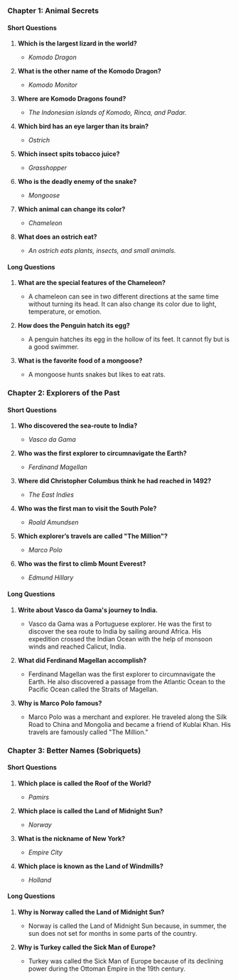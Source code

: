### **Chapter 1: Animal Secrets**  

#### **Short Questions**  

1. **Which is the largest lizard in the world?**  
   - *Komodo Dragon*  

2. **What is the other name of the Komodo Dragon?**  
   - *Komodo Monitor*  

3. **Where are Komodo Dragons found?**  
   - *The Indonesian islands of Komodo, Rinca, and Padar.*  

4. **Which bird has an eye larger than its brain?**  
   - *Ostrich*  

5. **Which insect spits tobacco juice?**  
   - *Grasshopper*  

6. **Who is the deadly enemy of the snake?**  
   - *Mongoose*  

7. **Which animal can change its color?**  
   - *Chameleon*  

8. **What does an ostrich eat?**  
   - *An ostrich eats plants, insects, and small animals.*  

#### **Long Questions**  

1. **What are the special features of the Chameleon?**  
   - A chameleon can see in two different directions at the same time without turning its head. It can also change its color due to light, temperature, or emotion.  

2. **How does the Penguin hatch its egg?**  
   - A penguin hatches its egg in the hollow of its feet. It cannot fly but is a good swimmer.  

3. **What is the favorite food of a mongoose?**  
   - A mongoose hunts snakes but likes to eat rats.  

### **Chapter 2: Explorers of the Past**  

#### **Short Questions**  

1. **Who discovered the sea-route to India?**  
   - *Vasco da Gama*  

2. **Who was the first explorer to circumnavigate the Earth?**  
   - *Ferdinand Magellan*  

3. **Where did Christopher Columbus think he had reached in 1492?**  
   - *The East Indies*  

4. **Who was the first man to visit the South Pole?**  
   - *Roald Amundsen*  

5. **Which explorer’s travels are called "The Million"?**  
   - *Marco Polo*  

6. **Who was the first to climb Mount Everest?**  
   - *Edmund Hillary*  

#### **Long Questions**  

1. **Write about Vasco da Gama's journey to India.**  
   - Vasco da Gama was a Portuguese explorer. He was the first to discover the sea route to India by sailing around Africa. His expedition crossed the Indian Ocean with the help of monsoon winds and reached Calicut, India.  

2. **What did Ferdinand Magellan accomplish?**  
   - Ferdinand Magellan was the first explorer to circumnavigate the Earth. He also discovered a passage from the Atlantic Ocean to the Pacific Ocean called the Straits of Magellan.  

3. **Why is Marco Polo famous?**  
   - Marco Polo was a merchant and explorer. He traveled along the Silk Road to China and Mongolia and became a friend of Kublai Khan. His travels are famously called "The Million."  

### **Chapter 3: Better Names (Sobriquets)**  

#### **Short Questions**  

1. **Which place is called the Roof of the World?**  
   - *Pamirs*  

2. **Which place is called the Land of Midnight Sun?**  
   - *Norway*  

3. **What is the nickname of New York?**  
   - *Empire City*  

4. **Which place is known as the Land of Windmills?**  
   - *Holland*  

#### **Long Questions**  
1. **Why is Norway called the Land of Midnight Sun?**  
   - Norway is called the Land of Midnight Sun because, in summer, the sun does not set for months in some parts of the country.  

2. **Why is Turkey called the Sick Man of Europe?**  
   - Turkey was called the Sick Man of Europe because of its declining power during the Ottoman Empire in the 19th century.  
